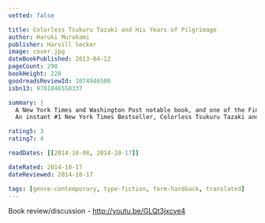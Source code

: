 ```yaml
---
vetted: false

title: Colorless Tsukuru Tazaki and His Years of Pilgrimage
author: Haruki Murakami
publisher: Harvill Secker
image: cover.jpg
dateBookPublished: 2013-04-12
pageCount: 298
bookHeight: 220
goodreadsReviewId: 1074946500
isbn13: 9781846558337

summary: |
  A New York Times and Washington Post notable book, and one of the Financial Times, St. Louis Post-Dispatch, Slate, Mother Jones, The Daily Beast, and BookPage's best books of the year
  An instant #1 New York Times Bestseller, Colorless Tsukuru Tazaki and His Years of Pilgrimage is the remarkable story of a young man haunted by a great loss; of dreams and nightmares that have unintended consequences for the world around us; and of a journey into the past that is necessary to mend the present. Here Haruki Murakami—one of the most revered voices in literature today—gives us a story of love, friend­ship, and heartbreak for the ages.

rating5: 3
rating7: 4

readDates: [[2014-10-08, 2014-10-17]]

dateRated: 2014-10-17
dateReviewed: 2014-10-17

tags: [genre-contemporary, type-fiction, form-hardback, translated]
---
```


Book review/discussion - http://youtu.be/GLQt3jxcve4
